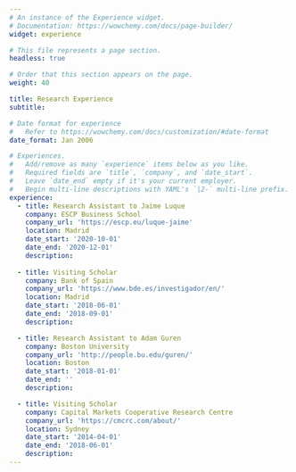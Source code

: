 ```yaml
---
# An instance of the Experience widget.
# Documentation: https://wowchemy.com/docs/page-builder/
widget: experience

# This file represents a page section.
headless: true

# Order that this section appears on the page.
weight: 40

title: Research Experience
subtitle:

# Date format for experience
#   Refer to https://wowchemy.com/docs/customization/#date-format
date_format: Jan 2006

# Experiences.
#   Add/remove as many `experience` items below as you like.
#   Required fields are `title`, `company`, and `date_start`.
#   Leave `date_end` empty if it's your current employer.
#   Begin multi-line descriptions with YAML's `|2-` multi-line prefix.
experience:
  - title: Research Assistant to Jaime Luque
    company: ESCP Business School 
    company_url: 'https://escp.eu/luque-jaime'
    location: Madrid
    date_start: '2020-10-01'
    date_end: '2020-12-01'
    description:
        
  - title: Visiting Scholar
    company: Bank of Spain 
    company_url: 'https://www.bde.es/investigador/en/'
    location: Madrid
    date_start: '2018-06-01'
    date_end: '2018-09-01'
    description:

  - title: Research Assistant to Adam Guren
    company: Boston University
    company_url: 'http://people.bu.edu/guren/'
    location: Boston
    date_start: '2018-01-01'
    date_end: ''
    description:

  - title: Visiting Scholar
    company: Capital Markets Cooperative Research Centre 
    company_url: 'https://cmcrc.com/about/'
    location: Sydney
    date_start: '2014-04-01'
    date_end: '2018-06-01'
    description:
---
```


